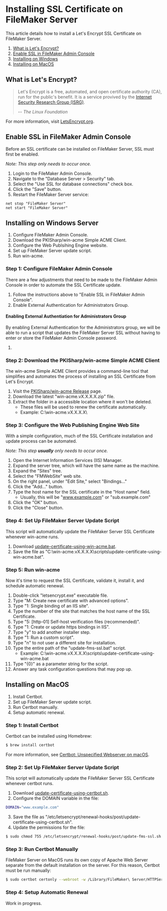 Installing SSL Certificate on FileMaker Server
==============================================

This article details how to install a Let's Encrypt SSL Certificate on
FileMaker Server.

1. [What is Let's Encrypt?](#what-is-lets-encrypt)
2. [Enable SSL in FileMaker Admin Console](#enable-ssl-in-filemaker-admin-console)
3. [Installing on Windows](#installing-on-windows-server)
4. [Installing on MacOS](#installing-on-macos)

What is Let's Encrypt?
----------------------

> Let's Encrypt is a free, automated, and open certificate authority (CA), run
> for the public's benefit. It is a service provived by the [Internet Security
> Research Group (ISRG)](https://letsencrypt.org/isrg/).
>
> -- <cite>The Linux Foundation</cite>

For more information, visit [LetsEncrypt.org](https://letsencrypt.org).

Enable SSL in FileMaker Admin Console
-------------------------------------

Before an SSL certificate can be installed on FileMaker Server, SSL must first be enabled.

*Note: This step only needs to occur once.*

1. Login to the FileMaker Admin Console.
2. Navigate to the "Database Server > Security" tab.
3. Select the "Use SSL for database connections" check box.
4. Click the "Save" button.
5. Restart the FileMaker Server service:

```dos
net stop "FileMaker Server"
net start "FileMaker Server"
```

Installing on Windows Server
----------------------------

1. Configure FileMaker Admin Console.
2. Download the PKISharp/win-acme Simple ACME Client.
3. Configure the Web Publsihing Engine website.
4. Set up FileMaker Server update script.
5. Run win-acme.

### Step 1: Configure FileMaker Admin Console

There are a few adjustments that need to be made to the FileMaker Admin Console
in order to automate the SSL Certificate update.

1. Follow the instructions above to "Enable SSL in FileMaker Admin Console".
2. Enable External Authentication for Administrators Group.

#### Enabling External Authentiation for Administrators Group

By enabling External Authentication for the Administrators group, we will be
able to run a script that updates the FileMaker Server SSL without having to
enter or store the FileMaker Admin Console password.

1. 

### Step 2: Download the PKISharp/win-acme Simple ACME Client

The win-acme Simple ACME Client provides a command-line tool that simplifies and automates the process of installing an SSL Certificate from Let's Encrypt.

1. Visit the [PKISharp/win-acme Release](https://github.com/PKISharp/win-acme/releases) page.
2. Download the latest "win-acme.vX.X.X.X.zip" file.
3. Extract the folder in a accessible location where it won't be deleted.
    * These files will be used to renew the certificate automatically.
    * Example: C:\win-acme.vX.X.X.X\

### Step 3: Configure the Web Publishing Engine Web Site

With a simple configuration, much of the SSL Certificate installation and update process can be automated.

*Note: This step **usually** only needs to occur once.*

1. Open the Internet Information Services (IIS) Manager.
2. Expand the server tree, which will have the same name as the machine.
3. Expand the "Sites" tree.
4. Select the "FMWebSite" web site.
5. On the right panel, under "Edit Site," select "Bindings..."
6. Click the "Add..." button.
7. Type the host name for the SSL certificate in the "Host name" field.
    * Usually, this will be "www.example.com" or "sub.example.com"
8. Click the "OK" button.
9. Click the "Close" button.

### Step 4: Set Up FileMaker Server Update Script

This script will automatically update the FileMaker Server SSL Certificate whenever win-acme runs.

1. Download [update-certificate-using-win-acme.bat](https://raw.githubusercontent.com/ejsexton82/filemaker-general/master/bat/update-certificate-using-win-acme.bat).
2. Save the file as "C:\win-acme.vX.X.X.X\scripts\update-certificate-using-win-acme.bat".

### Step 5: Run win-acme

Now it's time to request the SSL Certificate, validate it, install it, and schedule automatic renewal.

1. Double-click "letsencrypt.exe" executable file.
2. Type "M: Create new certificate with advanced options".
3. Type "1: Single binding of an IIS site".
4. Type the number of the site that matches the host name of the SSL Certificate.
5. Type "5: [http-01] Self-host verification files (recommended)".
6. Type "1: Create or update https bindings in IIS".
7. Type "y" to add another installer step.
8. Type "1: Run a custom script".
9. Type "n" to not user a different site for installation.
10. Type the entire path of the "update-fms-ssl.bat" script.
    * Example: C:\win-acme.vX.X.X.X\scripts\update-certificate-using-win-acme.bat
11. Type "{0}" as a parameter string for the script.
12. Answer any task configuration questions that may pop up.

Installing on MacOS
-------------------

1. Install Certbot.
2. Set up FileMaker Server update script.
3. Run Certbot manually.
4. Setup automatic renewal.

### Step 1: Install Certbot

Certbot can be installed using Homebrew:

```sh
$ brew install certbot
```

For more information, see [Certbot: Unspecified Webserver on macOS](https://certbot.eff.org/lets-encrypt/osx-other).

### Step 2: Set Up FileMaker Server Update Script

This script will automatically update the FileMaker Server SSL Certificate whenever certbot runs.

1. Download [update-certificate-using-certbot.sh](https://raw.githubusercontent.com/ejsexton82/filemaker-general/master/sh/update-certificate-using-certbot.sh).
2. Configure the DOMAIN variable in the file:
```sh
DOMAIN="www.example.com"
```
3. Save the file as "/etc/letsencrypt/renewal-hooks/post/update-certificate-using-certbot.sh".
4. Update the permissions for the file:
```sh
$ sudo chmod 755 /etc/letsencrypt/renewal-hooks/post/update-fms-ssl.sh
```

### Step 3: Run Certbot Manually

FileMaker Server on MacOS runs its own copy of Apache Web Server separate from
the default installation on the server. For this reason, Certbot must be run
manually:
```sh
$ sudo certbot certonly --webroot -w /Library/FileMaker\ Server/HTTPServer/htdocs -d www.example.com
```
### Step 4: Setup Automatic Renewal

Work in progress.
